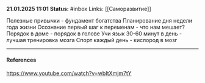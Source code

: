 
**21.01.2025 11:01**
**Status:** #inbox 
Links: [[Саморазвитие]]

Полезные привычки - фундамент богатства
Планирование дня недели года жизни
Осознание первый шаг к переменам - что нам мешает?
Порядок в доме - порядок в голове
Учи язык 30-60 минут в день - лучшая тренировка мозга
Спорт каждый день - кислород в мозг

---

#### References
https://www.youtube.com/watch?v=wbItXmjm7tY
